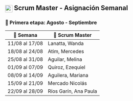 <h2><img src="https://cdn-icons-png.flaticon.com/512/235/235359.png" alt="carpincho" width="24" style="vertical-align: middle;"/> Scrum Master - Asignación Semanal</h2>

### 📆 Primera etapa: Agosto - Septiembre

| 📅 Semana                     | 👤 Scrum Master           |
|------------------------------|---------------------------|
| 11/08 al 17/08               | Lanatta, Wanda            |
| 18/08 al 24/08               | Atim, Mercedes           |
| 25/08 al 31/08               | Aguilar, Melina          |
| 01/09 al 07/09               | Quiroz, Ezequiel            |
| 08/09 al 14/09               | Aguilera, Mariana      |
| 15/09 al 21/09               | Mercado Nicolás           |
| 22/09 al 28/09               | Ríos Garín, Ana Paula            |
